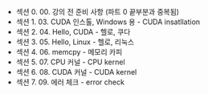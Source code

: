 - 섹션 0. 00. 강의 전 준비 사항 (파트 0 끝부분과 중복됨)   
- 섹션 1. 03. CUDA 인스톨, Windows 용 - CUDA insatllation   
- 섹션 2. 04. Hello, CUDA - 헬로, 쿠다     
- 섹션 3. 05. Hello, Linux - 헬로, 리눅스     
- 섹션 4. 06. memcpy - 메모리 카피    
- 섹션 5. 07. CPU 커널 - CPU kernel    
- 섹션 6. 08. CUDA 커널 - CUDA kernel    
- 섹션 7. 09. 에러 체크 - error check    
